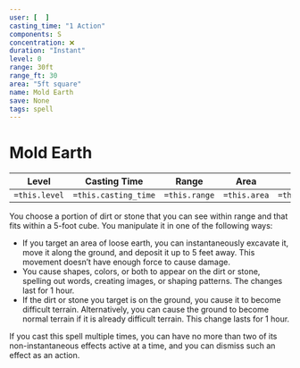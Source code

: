 ```yaml
---
user: [  ]
casting_time: "1 Action"
components: S
concentration: ❌
duration: "Instant"
level: 0
range: 30ft
range_ft: 30
area: "5ft square"
name: Mold Earth
save: None
tags: spell
---
```

# Mold Earth

| **Level** | **Casting Time** | **Range** | **Area** | **Duration** | **Save** | **Components** | **Concentration** |
|:---:|:---:|:---:|:---:|:---:|:---:|:---:|:---:|
| `=this.level` | `=this.casting_time` | `=this.range` | `=this.area` | `=this.duration` | `=this.save` | `=this.components` | `=this.concentration` |

You choose a portion of dirt or stone that you can see within range and that fits within a 5-foot cube. You manipulate it in one of the following ways:

-   If you target an area of loose earth, you can instantaneously excavate it, move it along the ground, and deposit it up to 5 feet away. This movement doesn’t have enough force to cause damage.
-   You cause shapes, colors, or both to appear on the dirt or stone, spelling out words, creating images, or shaping patterns. The changes last for 1 hour.
-   If the dirt or stone you target is on the ground, you cause it to become difficult terrain. Alternatively, you can cause the ground to become normal terrain if it is already difficult terrain. This change lasts for 1 hour.

If you cast this spell multiple times, you can have no more than two of its non-instantaneous effects active at a time, and you can dismiss such an effect as an action.
